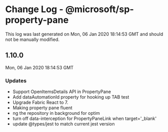 # Change Log - @microsoft/sp-property-pane

This log was last generated on Mon, 06 Jan 2020 18:14:53 GMT and should not be manually modified.

## 1.10.0
Mon, 06 Jan 2020 18:14:53 GMT

### Updates

- Support OpenItemsDetails API in PropertyPane
- Add dataAutomationId property for hooking up TAB test
- Upgrade Fabric React to 7.
- Making property pane fluent
- ng the repository in background for optim
- turn off data-interception for PropertyPaneLink when target='_blank'
- update @types/jest to match current jest version

